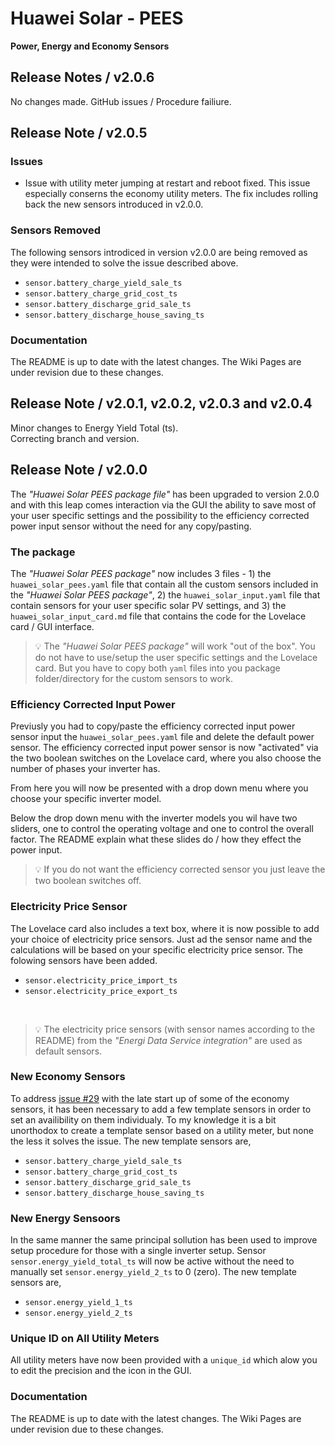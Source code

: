 # Huawei Solar - PEES

**Power, Energy and Economy Sensors**

## Release Notes / v2.0.6

No changes made. GitHub issues / Procedure failiure.

## Release Note / v2.0.5

### Issues

* Issue with utility meter jumping at restart and reboot fixed. This issue especially conserns the economy utility meters. The fix includes rolling back the new sensors introduced in v2.0.0.

### Sensors Removed

The following sensors introdiced in version v2.0.0 are being removed as they were intended to solve the issue described above.

* `sensor.battery_charge_yield_sale_ts`
* `sensor.battery_charge_grid_cost_ts`
* `sensor.battery_discharge_grid_sale_ts`
* `sensor.battery_discharge_house_saving_ts`

### Documentation

The README is up to date with the latest changes. The Wiki Pages are under revision due to these changes.

## Release Note / v2.0.1, v2.0.2, v2.0.3 and v2.0.4

Minor changes to Energy Yield Total (ts).<br>
Correcting branch and version. 

## Release Note / v2.0.0

The *"Huawei Solar PEES package file"* has been upgraded to version 2.0.0 and with this leap comes interaction via the GUI the ability to save most of your user specific settings and the possibility to the efficiency corrected power input sensor without the need for any copy/pasting.

### The package

The *"Huawei Solar PEES package"* now includes 3 files - 1) the `huawei_solar_pees.yaml` file that contain all the custom sensors included in the *"Huawei Solar PEES package"*, 2) the `huawei_solar_input.yaml` file that contain sensors for your user specific solar PV settings, and 3) the `huawei_solar_input_card.md` file that contains the code for the Lovelace card / GUI interface.

> :bulb: The *"Huawei Solar PEES package"* will work "out of the box". You do not have to use/setup the user specific settings and the Lovelace card. But you have to copy both `yaml` files into you package folder/directory for the custom sensors to work.

### Efficiency Corrected Input Power

Previusly you had to copy/paste the efficiency corrected input power sensor input the `huawei_solar_pees.yaml` file and delete the default power sensor. The efficiency corrected input power sensor is now "activated" via the two boolean switches on the Lovelace card, where you also choose the number of phases your inverter has.

From here you  will now be presented with a drop down menu where you choose your specific inverter model.

Below the drop down menu with the inverter models you wil have two sliders, one to control the operating voltage and one to control the overall factor. The README explain what these slides do / how they effect the power input.

> :bulb: If you do not want the efficiency corrected sensor you just leave the two boolean switches off.

### Electricity Price Sensor

The Lovelace card also includes a text box, where it is now possible to add your choice of electricity price sensors. Just ad the sensor name and the calculations will be based on your specific electricity price sensor. The folowing sensors have been added.

* `sensor.electricity_price_import_ts`
* `sensor.electricity_price_export_ts`

<br>

> :bulb: The electricity price sensors (with sensor names according to the README) from the *"Energi Data Service integration"* are used as default sensors.

### New Economy Sensors

To address [issue #29](https://github.com/JensenNick/huawei_solar_pees/issues/29) with the late start up of some of the economy sensors, it has been necessary to add a few template sensors in order to set an availibility on them individualy. To my knowledge it is a bit unorthodox to create a template sensor based on a utility meter, but none the less it solves the issue. The new template sensors are,

* `sensor.battery_charge_yield_sale_ts`
* `sensor.battery_charge_grid_cost_ts`
* `sensor.battery_discharge_grid_sale_ts`
* `sensor.battery_discharge_house_saving_ts`

### New Energy Sensoors

In the same manner the same principal sollution has been used to improve setup procedure for those with a single inverter setup. Sensor `sensor.energy_yield_total_ts` will now be active without the need to manually set `sensor.energy_yield_2_ts` to 0 (zero). The new template sensors are,

* `sensor.energy_yield_1_ts`
* `sensor.energy_yield_2_ts`

### Unique ID on All Utility Meters

All utility meters have now been provided with a `unique_id` which alow you to edit the precision and the icon in the GUI.

### Documentation

The README is up to date with the latest changes. The Wiki Pages are under revision due to these changes.
